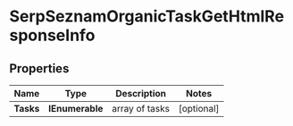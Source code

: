 # SerpSeznamOrganicTaskGetHtmlResponseInfo


## Properties

| Name | Type | Description | Notes |
|------------ | ------------- | ------------- | -------------|
**Tasks** | **IEnumerable<SerpSeznamOrganicTaskGetHtmlTaskInfo>** | array of tasks |[optional]|